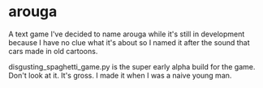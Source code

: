 # arouga
A text game I've decided to name arouga while it's still in development because I have no clue what it's about so I named it after the sound that cars made in old cartoons.

disgusting_spaghetti_game.py is the super early alpha build for the game. Don't look at it. It's gross. I made it when I was a naive young man.
